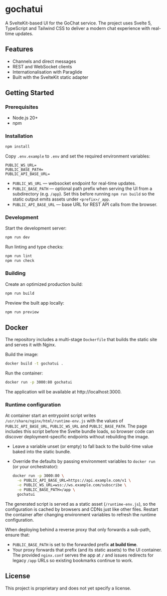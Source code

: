 # gochatui

A SvelteKit-based UI for the GoChat service. The project uses Svelte 5, TypeScript and Tailwind CSS to deliver a modern chat experience with real-time updates.

## Features

- Channels and direct messages
- REST and WebSocket clients
- Internationalisation with Paraglide
- Built with the SvelteKit static adapter

## Getting Started

### Prerequisites

- Node.js 20+
- npm

### Installation

```bash
npm install
```

Copy `.env.example` to `.env` and set the required environment variables:

```env
PUBLIC_WS_URL=
PUBLIC_BASE_PATH=
PUBLIC_API_BASE_URL=
```

- `PUBLIC_WS_URL` — websocket endpoint for real-time updates.
- `PUBLIC_BASE_PATH` — optional path prefix when serving the UI from a subdirectory (e.g. `/app`). Set this before running `npm run build` so the static output emits assets under `<prefix>/_app`.
- `PUBLIC_API_BASE_URL` — base URL for REST API calls from the browser.

### Development

Start the development server:

```bash
npm run dev
```

Run linting and type checks:

```bash
npm run lint
npm run check
```

### Building

Create an optimized production build:

```bash
npm run build
```

Preview the built app locally:

```bash
npm run preview
```

## Docker

The repository includes a multi-stage `Dockerfile` that builds the static site and serves it with Nginx.

Build the image:

```bash
docker build -t gochatui .
```

Run the container:

```bash
docker run -p 3000:80 gochatui
```

The application will be available at http://localhost:3000.

### Runtime configuration

At container start an entrypoint script writes `/usr/share/nginx/html/runtime-env.js` with the values of `PUBLIC_API_BASE_URL`, `PUBLIC_WS_URL` and `PUBLIC_BASE_PATH`. The page includes this script before the Svelte bundle loads, so browser code can discover deployment-specific endpoints without rebuilding the image.

- Leave a variable unset (or empty) to fall back to the build-time value baked into the static bundle.
- Override the defaults by passing environment variables to `docker run` (or your orchestrator):

  ```bash
  docker run -p 3000:80 \
    -e PUBLIC_API_BASE_URL=https://api.example.com/v1 \
    -e PUBLIC_WS_URL=wss://ws.example.com/subscribe \
    -e PUBLIC_BASE_PATH=/app \
    gochatui
  ```

The generated script is served as a static asset (`/runtime-env.js`), so the configuration is cached by browsers and CDNs just like other files. Restart the container after changing environment variables to refresh the runtime configuration.

When deploying behind a reverse proxy that only forwards a sub-path, ensure that:

- `PUBLIC_BASE_PATH` is set to the forwarded prefix **at build time**.
- Your proxy forwards that prefix (and its static assets) to the UI container. The provided `nginx.conf` serves the app at `/` and issues redirects for legacy `/app` URLs so existing bookmarks continue to work.

## License

This project is proprietary and does not yet specify a license.
